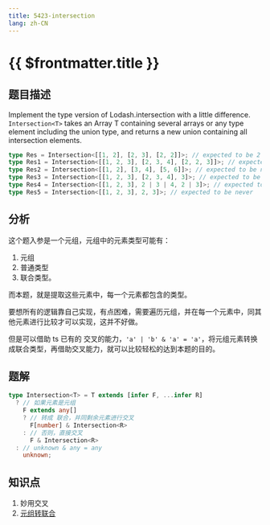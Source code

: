 ```yaml
---
title: 5423-intersection
lang: zh-CN
---
```


# {{ $frontmatter.title }}

## 题目描述

Implement the type version of Lodash.intersection with a little difference. `Intersection<T>` takes an Array T containing several arrays or any type element including the union type, and returns a new union containing all intersection elements.

```ts
type Res = Intersection<[[1, 2], [2, 3], [2, 2]]>; // expected to be 2
type Res1 = Intersection<[[1, 2, 3], [2, 3, 4], [2, 2, 3]]>; // expected to be 2 | 3
type Res2 = Intersection<[[1, 2], [3, 4], [5, 6]]>; // expected to be never
type Res3 = Intersection<[[1, 2, 3], [2, 3, 4], 3]>; // expected to be 3
type Res4 = Intersection<[[1, 2, 3], 2 | 3 | 4, 2 | 3]>; // expected to be 2 | 3
type Res5 = Intersection<[[1, 2, 3], 2, 3]>; // expected to be never
```

## 分析

这个题入参是一个元组，元组中的元素类型可能有：

1. 元组
2. 普通类型
3. 联合类型。

而本题，就是提取这些元素中，每一个元素都包含的类型。

要想所有的逻辑靠自己实现，有点困难，需要遍历元组，并在每一个元素中，同其他元素进行比较才可以实现，这并不好做。

但是可以借助 ts 已有的 交叉的能力，`'a' | 'b' & 'a' = 'a'`，将元组元素转换成联合类型，再借助交叉能力，就可以比较轻松的达到本题的目的。

## 题解

```ts
type Intersection<T> = T extends [infer F, ...infer R]
  ? // 如果元素是元组
    F extends any[]
    ? // 转成 联合，并同剩余元素进行交叉
      F[number] & Intersection<R>
    : // 否则，直接交叉
      F & Intersection<R>
  : // unknown & any = any
    unknown;
```

## 知识点

1. 妙用交叉
2. [元组转联合](/medium/10-元组转联合.md)
